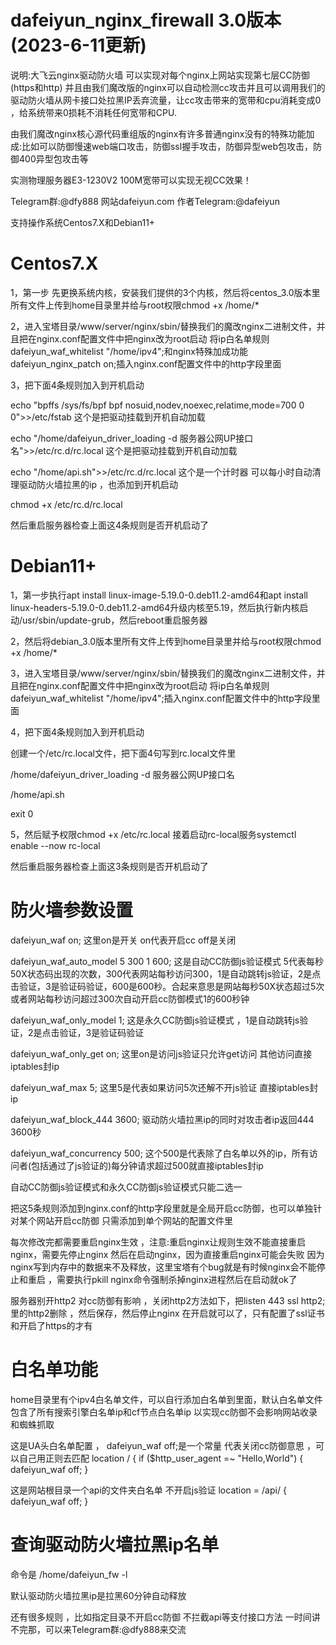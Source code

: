 # dafeiyun_nginx_firewall 3.0版本(2023-6-11更新)

说明:大飞云nginx驱动防火墙 可以实现对每个nginx上网站实现第七层CC防御(https和http) 
并且由我们魔改版的nginx可以自动检测cc攻击并且可以调用我们的驱动防火墙从网卡接口处拉黑IP丢弃流量，让cc攻击带来的宽带和cpu消耗变成0 ，给系统带来0损耗不消耗任何宽带和CPU.

由我们魔改nginx核心源代码重组版的nginx有许多普通nginx没有的特殊功能加成:比如可以防御慢速web端口攻击，防御ssl握手攻击，防御异型web包攻击，防御400异型包攻击等

实测物理服务器E3-1230V2  100M宽带可以实现无视CC效果！

Telegram群:@dfy888   网站dafeiyun.com    作者Telegram:@dafeiyun 

支持操作系统Centos7.X和Debian11+


# Centos7.X

1，第一步 先更换系统内核，安装我们提供的3个内核，然后将centos_3.0版本里所有文件上传到home目录里并给与root权限chmod +x /home/*

2，进入宝塔目录/www/server/nginx/sbin/替换我们的魔改nginx二进制文件，并且把在nginx.conf配置文件中把nginx改为root启动 将ip白名单规则dafeiyun_waf_whitelist "/home/ipv4";和nginx特殊加成功能dafeiyun_nginx_patch on;插入nginx.conf配置文件中的http字段里面

3，把下面4条规则加入到开机启动

echo "bpffs  /sys/fs/bpf  bpf  nosuid,nodev,noexec,relatime,mode=700  0 0">>/etc/fstab    这个是把驱动挂载到开机自动加载

echo "/home/dafeiyun_driver_loading -d 服务器公网UP接口名">>/etc/rc.d/rc.local   这个是把驱动挂载到开机自动加载

echo "/home/api.sh">>/etc/rc.d/rc.local  这个是一个计时器 可以每小时自动清理驱动防火墙拉黑的ip ，也添加到开机启动

chmod +x /etc/rc.d/rc.local

然后重启服务器检查上面这4条规则是否开机启动了

# Debian11+

1，第一步执行apt install linux-image-5.19.0-0.deb11.2-amd64和apt install linux-headers-5.19.0-0.deb11.2-amd64升级内核至5.19，然后执行新内核启动/usr/sbin/update-grub，然后reboot重启服务器

2，然后将debian_3.0版本里所有文件上传到home目录里并给与root权限chmod +x /home/*

3，进入宝塔目录/www/server/nginx/sbin/替换我们的魔改nginx二进制文件，并且把在nginx.conf配置文件中把nginx改为root启动 将ip白名单规则dafeiyun_waf_whitelist "/home/ipv4";插入nginx.conf配置文件中的http字段里面

4，把下面4条规则加入到开机启动

创建一个/etc/rc.local文件，把下面4句写到rc.local文件里

/home/dafeiyun_driver_loading -d 服务器公网UP接口名

/home/api.sh

exit 0

5，然后赋予权限chmod +x /etc/rc.local   接着启动rc-local服务systemctl enable --now rc-local

然后重启服务器检查上面这3条规则是否开机启动了



# 防火墙参数设置

dafeiyun_waf on;   这里on是开关  on代表开启cc   off是关闭

dafeiyun_waf_auto_model 5 300 1 600;  这是自动CC防御js验证模式 5代表每秒50X状态码出现的次数，300代表网站每秒访问300，1是自动跳转js验证，2是点击验证，3是验证码验证，600是600秒。合起来意思是网站每秒50X状态超过5次或者网站每秒访问超过300次自动开启cc防御模式1的600秒钟

dafeiyun_waf_only_model 1;   这是永久CC防御js验证模式 ，1是自动跳转js验证，2是点击验证，3是验证码验证

dafeiyun_waf_only_get on;  这里on是访问js验证只允许get访问  其他访问直接iptables封ip

dafeiyun_waf_max 5;  这里5是代表如果访问5次还解不开js验证 直接iptables封ip

dafeiyun_waf_block_444 3600;  驱动防火墙拉黑ip的同时对攻击者ip返回444 3600秒
  
dafeiyun_waf_concurrency 500; 这个500是代表除了白名单以外的ip，所有访问者(包括通过了js验证的)每分钟请求超过500就直接iptables封ip

自动CC防御js验证模式和永久CC防御js验证模式只能二选一

把这5条规则添加到nginx.conf的http字段里就是全局开启cc防御，也可以单独针对某个网站开启cc防御 只需添加到单个网站的配置文件里

每次修改完都需要重启nginx生效 ，注意:重启nginx让规则生效不能直接重启nginx，需要先停止nginx 然后在启动nginx，因为直接重启nginx可能会失败 因为nginx写到内存中的数据来不及释放，这里宝塔有个bug就是有时候nginx会不能停止和重启 ，需要执行pkill nginx命令强制杀掉nginx进程然后在启动就ok了

服务器别开http2 对cc防御有影响 ，关闭http2方法如下，把listen 443 ssl http2;里的http2删除 ，然后保存，然后停止nginx 在开启就可以了，只有配置了ssl证书和开启了https的才有

# 白名单功能
home目录里有个ipv4白名单文件，可以自行添加白名单到里面，默认白名单文件 包含了所有搜索引擎白名单ip和cf节点白名单ip 以实现cc防御不会影响网站收录和蜘蛛抓取

这是UA头白名单配置  ， dafeiyun_waf off;是一个常量 代表关闭cc防御意思 ，可以自己用正则去匹配
location / {
        if ($http_user_agent =~ "Hello,World") {
            dafeiyun_waf off;
        }

这是网站根目录一个api的文件夹白名单 不开启js验证
location = /api/ {
        dafeiyun_waf off;
    }

# 查询驱动防火墙拉黑ip名单

命令是 /home/dafeiyun_fw -l

默认驱动防火墙拉黑ip是拉黑60分钟自动释放

还有很多规则 ，比如指定目录不开启cc防御 不拦截api等支付接口方法 一时间讲不完那，可以来Telegram群:@dfy888来交流 
